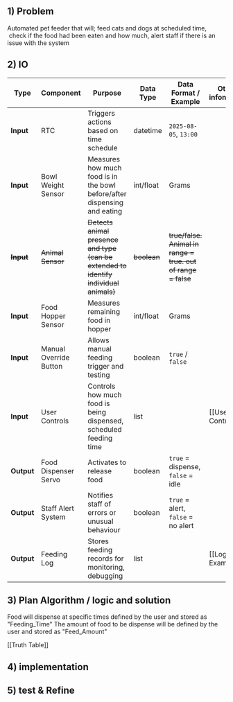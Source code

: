 ## 1) Problem
Automated pet feeder that will; feed cats and dogs at scheduled time,  check if the food had been eaten and how much, alert staff if there is an issue with the system
## 2) IO 

| **Type**      | **Component**          | **Purpose**                                                                           | **Data Type** | **Data Format / Example**                                    | Other infomation  |
| ------------- | ---------------------- | ------------------------------------------------------------------------------------- | ------------- | ------------------------------------------------------------ | ----------------- |
| **Input**     | RTC                    | Triggers actions based on time schedule                                               | datetime      | `2025-08-05`, `13:00`                                        |                   |
| **Input**     | Bowl Weight Sensor     | Measures how much food is in the bowl before/after dispensing and eating              | int/float     | Grams                                                        |                   |
| ~~**Input**~~ | ~~Animal Sensor~~      | ~~Detects animal presence and type (can be extended to identify individual animals)~~ | ~~boolean~~   | ~~true/false. Animal in range = true. out of range = false~~ |                   |
| **Input**     | Food Hopper Sensor     | Measures remaining food in hopper                                                     | int/float     | Grams                                                        |                   |
| **Input**     | Manual Override Button | Allows manual feeding trigger and testing                                             | boolean       | `true` / `false`                                             |                   |
| **Input**     | User Controls          | Controls how much food is being dispensed, scheduled feeding time                     | list          |                                                              | [[User Controls]] |
| **Output**    | Food Dispenser Servo   | Activates to release food                                                             | boolean       | `true` = dispense, `false` = idle                            |                   |
| **Output**    | Staff Alert System     | Notifies staff of errors or unusual behaviour                                         | boolean       | `true` = alert, `false` = no alert                           |                   |
| **Output**    | Feeding Log            | Stores feeding records for monitoring, debugging                                      | list          |                                                              | [[Log Example]]   |


## 3) Plan Algorithm / logic and solution

Food will dispense at specific times defined by the user and stored as "Feeding_Time"
The amount of food to be dispense will be defined by the user and stored as "Feed_Amount"



[[Truth Table]]





## 4) implementation

## 5) test & Refine
